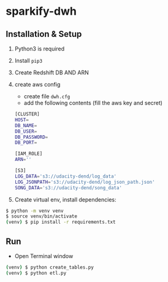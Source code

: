 # sparkify-dwh

## Installation & Setup

1. Python3 is required
2. Install `pip3`
3. Create Redshift DB AND ARN
   
4. create aws config
   * create file `dwh.cfg`
   * add the following contents (fill the aws key and secret)
    ```bash
    [CLUSTER]
    HOST=
    DB_NAME=
    DB_USER=
    DB_PASSWORD=
    DB_PORT=

    [IAM_ROLE]
    ARN=''

    [S3]
    LOG_DATA='s3://udacity-dend/log_data'
    LOG_JSONPATH='s3://udacity-dend/log_json_path.json'
    SONG_DATA='s3://udacity-dend/song_data'
    ```
5. Create virtual env, install dependencies:
```bash
$ python -m venv venv
$ source venv/bin/activate
(venv) $ pip install -r requirements.txt
```

## Run 

* Open Terminal window
```bash
(venv) $ python create_tables.py
(venv) $ python etl.py
```